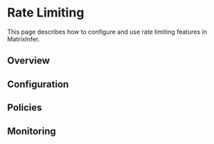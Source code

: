 # Rate Limiting

This page describes how to configure and use rate limiting features in MatrixInfer.

## Overview

<!-- Add overview here -->

## Configuration

<!-- Add configuration options here -->

## Policies

<!-- Add rate limiting policies here -->

## Monitoring

<!-- Add monitoring information here -->